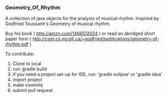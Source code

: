 ### Geometry_Of_Rhythm
A collection of java objects for the analysis of musical rhythm. Inspired by Godfried Toussaint's Geometry of musical rhythm.

Buy his book ( http://amzn.com/1466512024 ) or read an abridged short paper form 
( http://cgm.cs.mcgill.ca/~godfried/publications/geometry-of-rhythm.pdf )

To contribute:
1. Clone to local
2. run: gradle build
3. if you need a project set-up for IDE, run: 'gradle eclipse' or 'gradle idea'
4. import project
5. make commits
6. submit pull request



